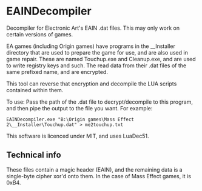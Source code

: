 # EAINDecompiler
Decompiler for Electronic Art's EAIN .dat files. This may only work on certain versions of games.

EA games (including Origin games) have programs in the \_\_Installer directory that are used to prepare the game for use, and are also used in game repair. These are named Touchup.exe and Cleanup.exe, and are used to write registry keys and such. The read data from their .dat files of the same prefixed name, and are encrypted.

This tool can reverse that encryption and decompile the LUA scripts contained within them.

To use: Pass the path of the .dat file to decrypt/decompile to this program, and then pipe the output to the file you want. For example:

`EAINDecompiler.exe "B:\Origin games\Mass Effect 2\__Installer\Touchup.dat" > me2touchup.txt`

This software is licenced under MIT, and uses LuaDec51.

## Technical info
These files contain a magic header (EAIN), and the remaining data is a single-byte cipher xor'd onto them. In the case of Mass Effect games, it is 0xB4.

